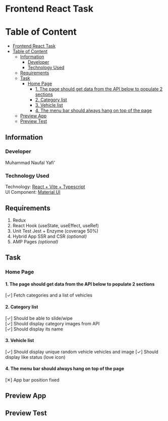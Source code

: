 # Frontend React Task

# Table of Content

- [Frontend React Task](#frontend-react-task)
- [Table of Content](#table-of-content)
  - [Information](#information)
    - [Developer](#developer)
    - [Technology Used](#technology-used)
  - [Requirements](#requirements)
  - [Task](#task)
    - [Home Page](#home-page)
      - [1. The page should get data from the API below to populate 2 sections](#1-the-page-should-get-data-from-the-api-below-to-populate-2-sections)
      - [2. Category list](#2-category-list)
      - [3. Vehicle list](#3-vehicle-list)
      - [4. The menu bar should always hang on top of the page](#4-the-menu-bar-should-always-hang-on-top-of-the-page)
  - [Preview App](#preview-app)
  - [Preview Test](#preview-test)

## Information

### Developer

Muhammad Naufal Yafi'

### Technology Used

Technology: [React + Vite + Typescript](https://vitejs.dev/guide/)  
UI Component: [Material UI](https://mui.com/material-ui/)

## Requirements

1. Redux
2. React Hook (useState, useEffect, useRef)
3. Unit Test Jest + Enzyme (coverage 50%)
4. Hybrid App SSR and CSR _(optional)_
5. AMP Pages _(optional)_

## Task

### Home Page

#### 1. The page should get data from the API below to populate 2 sections
[✓] Fetch categories and a list of vehicles

#### 2. Category list
[✓] Should be able to slide/wipe  
[✓] Should display category images from API  
[✓] Should display its name  

#### 3. Vehicle list
[✓] Should display unique random vehicle vehicles and image
[✓] Should display like status (love icon)
   
#### 4. The menu bar should always hang on top of the page
[✕] App bar position fixed

## Preview App

## Preview Test
